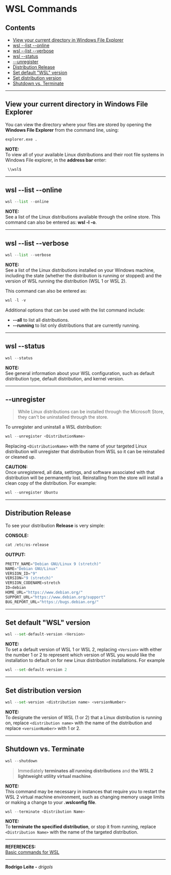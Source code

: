 # WSL Commands

## Contents

 - [View your current directory in Windows File Explorer](#current)
 - [wsl --list --online](#list-dist)
 - [wsl --list --verbose](#list-my-dist)
 - [wsl --status](#status)
 - [--unregister](#unregister)
 - [Distribution Release](#release)
 - [Set default "WSL" version](#setwsl)
 - [Set distribution version](#distribution-version)
 - [Shutdown vs. Terminate](#shutdown-terminate)

---

<div id="current"></div>

## View your current directory in Windows File Explorer

You can view the directory where your files are stored by opening the **Windows File Explorer** from the command line, using:

```python
explorer.exe .
```

**NOTE:**  
To view all of your available Linux distributions and their root file systems in Windows File explorer, in the **address bar** enter:

```python
 \\wsl$
```

---

<div id="list-dist"></div>

## wsl --list --online

```python
wsl --list --online
```

**NOTE:**  
See a list of the Linux distributions available through the online store. This command can also be entered as: **wsl -l -o**.

---

<div id="list-my-dist"></div>

## wsl --list --verbose

```python
wsl --list --verbose
```

**NOTE:**  
See a list of the Linux distributions installed on your Windows machine, including the state (whether the distribution is running or stopped) and the version of WSL running the distribution (WSL 1 or WSL 2).

This command can also be entered as:

```python
wsl -l -v
```

Additional options that can be used with the list command include:

 - **--all** to list all distributions.
 - **--running** to list only distributions that are currently running.

---

<div id="status"></div>

## wsl --status

```python
wsl --status
```

**NOTE:**  
See general information about your WSL configuration, such as default distribution type, default distribution, and kernel version.

---

<div id="unregister"></div>

## --unregister

> While Linux distributions can be installed through the Microsoft Store, they can't be uninstalled through the store.

To unregister and uninstall a WSL distribution:

```python
wsl --unregister <DistributionName>
```

Replacing `<DistributionName>` with the name of your targeted Linux distribution will unregister that distribution from WSL so it can be reinstalled or cleaned up.

**CAUTION:**  
Once unregistered, all data, settings, and software associated with that distribution will be permanently lost. Reinstalling from the store will install a clean copy of the distribution. For example:

```python
wsl --unregister Ubuntu
```

---

<div id="release"></div>

## Distribution Release

To see your distribution **Release** is very simple:

**CONSOLE:**  
```python
cat /etc/os-release 
```

**OUTPUT:**  
```python
PRETTY_NAME="Debian GNU/Linux 9 (stretch)"
NAME="Debian GNU/Linux"
VERSION_ID="9"
VERSION="9 (stretch)"
VERSION_CODENAME=stretch
ID=debian
HOME_URL="https://www.debian.org/"
SUPPORT_URL="https://www.debian.org/support"
BUG_REPORT_URL="https://bugs.debian.org/"
```






---

<div id="setwsl"></div>

## Set default "WSL" version


```python
wsl --set-default-version <Version>
```

**NOTE:**  
To set a default version of WSL 1 or WSL 2, replacing `<Version>` with either the number 1 or 2 to represent which version of WSL you would like the installation to default on for new Linux distribution installations. For example

```python
wsl --set-default-version 2
```

---

<div id="distribution-version"></div>

## Set distribution version

```python
wsl --set-version <distribution name> <versionNumber>
```

**NOTE:**  
To designate the version of WSL (1 or 2) that a Linux distribution is running on, replace `<distribution name>` with the name of the distribution and replace `<versionNumber>` with 1 or 2.

---

<div id="shutdown-terminate"></div>

## Shutdown vs. Terminate

```python
wsl --shutdown
```

> Immediately **terminates all running distributions** and **the WSL 2 lightweight utility virtual machine**.

**NOTE:**  
This command may be necessary in instances that require you to restart the WSL 2 virtual machine environment, such as changing memory usage limits or making a change to your **.wslconfig file**.

```python
wsl --terminate <Distribution Name>
```

**NOTE:**  
To **terminate the specified distribution**, or stop it from running, replace `<Distribution Name>` with the name of the targeted distribution.

---

**REFERENCES:**  
[Basic commands for WSL](https://docs.microsoft.com/en-us/windows/wsl/basic-commands)  

---

**Rodrigo Leite -** *drigols*
